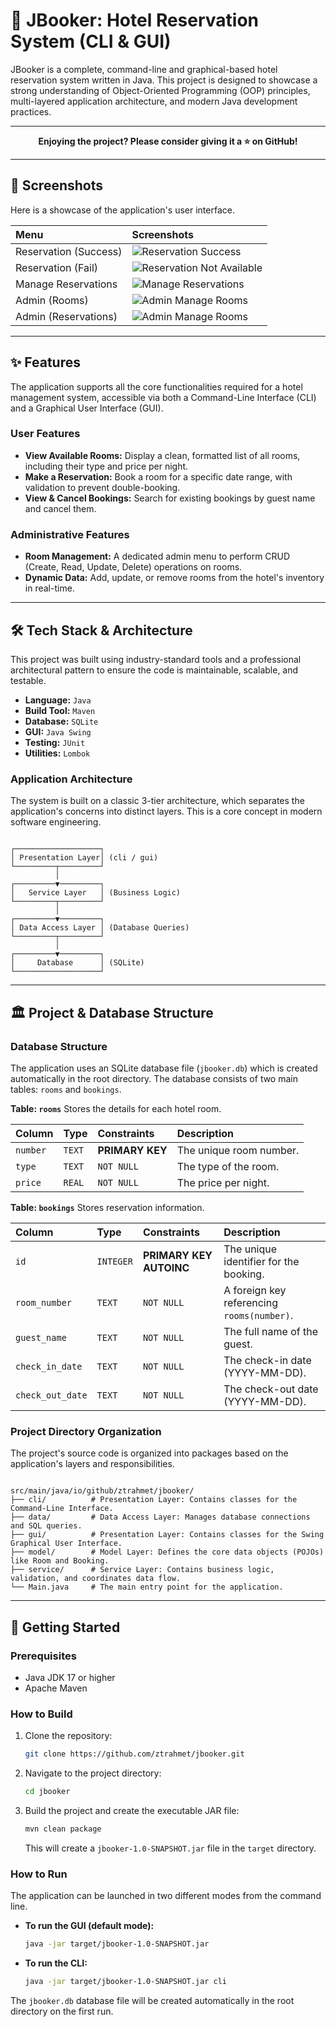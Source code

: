 # 🏨 JBooker: Hotel Reservation System (CLI & GUI)

JBooker is a complete, command-line and graphical-based hotel reservation system written in Java. This project is
designed to showcase a strong understanding of Object-Oriented Programming (OOP) principles, multi-layered application
architecture, and modern Java development practices.

---

<p align="center">
  <b>Enjoying the project? Please consider giving it a ⭐ on GitHub!</b>
</p>

---

## 📸 Screenshots

Here is a showcase of the application's user interface.

| Menu                  | Screenshots                                                                                    |
|:----------------------|:-----------------------------------------------------------------------------------------------|
| Reservation (Success) | ![Reservation Success](assets/screenshots/screenshot-reservation-success.png)                  |
| Reservation (Fail)    | ![Reservation Not Available](assets/screenshots/screenshot-reservation-fail-not_available.png) |
| Manage Reservations   | ![Manage Reservations](assets/screenshots/screenshot-manage_reservations.png)                  |
| Admin (Rooms)         | ![Admin Manage Rooms](assets/screenshots/screenshot-admin_manage_rooms.png)                    |
| Admin (Reservations)  | ![Admin Manage Rooms](assets/screenshots/screenshot-admin_manage_all_reservations.png)         |

---

## ✨ Features

The application supports all the core functionalities required for a hotel management system, accessible via both a
Command-Line Interface (CLI) and a Graphical User Interface (GUI).

### User Features

* **View Available Rooms:** Display a clean, formatted list of all rooms, including their type and price per night.
* **Make a Reservation:** Book a room for a specific date range, with validation to prevent double-booking.
* **View & Cancel Bookings:** Search for existing bookings by guest name and cancel them.

### Administrative Features

* **Room Management:** A dedicated admin menu to perform CRUD (Create, Read, Update, Delete) operations on rooms.
* **Dynamic Data:** Add, update, or remove rooms from the hotel's inventory in real-time.

---

## 🛠️ Tech Stack & Architecture

This project was built using industry-standard tools and a professional architectural pattern to ensure the code is
maintainable, scalable, and testable.

* **Language:** `Java`
* **Build Tool:** `Maven`
* **Database:** `SQLite`
* **GUI:** `Java Swing`
* **Testing:** `JUnit`
* **Utilities:** `Lombok`

### Application Architecture

The system is built on a classic 3-tier architecture, which separates the application's concerns into distinct layers. This is a core concept in modern software engineering.

```

┌───────────────────┐
│ Presentation Layer│ (cli / gui)
└─────────┬─────────┘
          │
┌─────────▼─────────┐
│   Service Layer   │ (Business Logic)
└─────────┬─────────┘
          │
┌─────────▼─────────┐
│ Data Access Layer │ (Database Queries)
└─────────┬─────────┘
          │
┌─────────▼─────────┐
│     Database      │ (SQLite)
└───────────────────┘

```

---

## 🏛️ Project & Database Structure

### Database Structure

The application uses an SQLite database file (`jbooker.db`) which is created automatically in the root directory. The database consists of two main tables: `rooms` and `bookings`.

**Table: `rooms`**
Stores the details for each hotel room.

| Column | Type   | Constraints     | Description             |
| :----- | :----- | :-------------- | :---------------------- |
| `number` | `TEXT` | **PRIMARY KEY** | The unique room number. |
| `type`   | `TEXT` | `NOT NULL`      | The type of the room.   |
| `price`  | `REAL` | `NOT NULL`      | The price per night.    |

**Table: `bookings`**
Stores reservation information.

| Column           | Type      | Constraints             | Description                                |
| :--------------- | :-------- | :---------------------- | :----------------------------------------- |
| `id`             | `INTEGER` | **PRIMARY KEY AUTOINC** | The unique identifier for the booking.     |
| `room_number`    | `TEXT`    | `NOT NULL`              | A foreign key referencing `rooms(number)`. |
| `guest_name`     | `TEXT`    | `NOT NULL`              | The full name of the guest.                |
| `check_in_date`  | `TEXT`    | `NOT NULL`              | The check-in date (YYYY-MM-DD).            |
| `check_out_date` | `TEXT`    | `NOT NULL`              | The check-out date (YYYY-MM-DD).           |

### Project Directory Organization

The project's source code is organized into packages based on the application's layers and responsibilities.

```

src/main/java/io/github/ztrahmet/jbooker/
├── cli/          # Presentation Layer: Contains classes for the Command-Line Interface.
├── data/         # Data Access Layer: Manages database connections and SQL queries.
├── gui/          # Presentation Layer: Contains classes for the Swing Graphical User Interface.
├── model/        # Model Layer: Defines the core data objects (POJOs) like Room and Booking.
├── service/      # Service Layer: Contains business logic, validation, and coordinates data flow.
└── Main.java     # The main entry point for the application.

```

---

## 🚀 Getting Started

### Prerequisites

* Java JDK 17 or higher
* Apache Maven

### How to Build

1.  Clone the repository:
    ```bash
    git clone https://github.com/ztrahmet/jbooker.git
    ```
2.  Navigate to the project directory:
    ```bash
    cd jbooker
    ```
3.  Build the project and create the executable JAR file:
    ```bash
    mvn clean package
    ```
    This will create a `jbooker-1.0-SNAPSHOT.jar` file in the `target` directory.

### How to Run

The application can be launched in two different modes from the command line.

* **To run the GUI (default mode):**
    ```bash
    java -jar target/jbooker-1.0-SNAPSHOT.jar
    ```
* **To run the CLI:**
    ```bash
    java -jar target/jbooker-1.0-SNAPSHOT.jar cli
    ```

The `jbooker.db` database file will be created automatically in the root directory on the first run.
